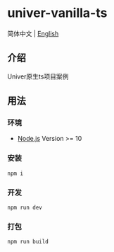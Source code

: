 # univer-vanilla-ts

简体中文 | [English](./README.md)

## 介绍

Univer原生ts项目案例

## 用法

### 环境

-   [Node.js](https://nodejs.org/en/) Version >= 10

### 安装

```
npm i
```

### 开发

```
npm run dev
```

### 打包

```
npm run build
```